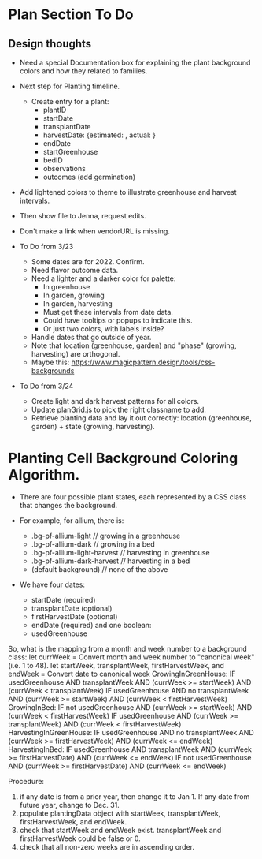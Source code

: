 # Plan Section To Do

## Design thoughts

* Need a special Documentation box for explaining the plant background colors and how they related to families.

* Next step for Planting timeline.
  * Create entry for a plant:
    - plantID
    - startDate
    - transplantDate
    - harvestDate: {estimated: <date>, actual: <date>}
    - endDate
    - startGreenhouse
    - bedID
    - observations
    - outcomes (add germination)

* Add lightened colors to theme to illustrate greenhouse and harvest intervals.
* Then show file to Jenna, request edits. 
* Don't make a link when vendorURL is missing.

* To Do from 3/23 
  - Some dates are for 2022. Confirm.
  - Need flavor outcome data.
  - Need a lighter and a darker color for palette:
    - In greenhouse
    - In garden, growing
    - In garden, harvesting
    - Must get these intervals from date data. 
    - Could have tooltips or popups to indicate this.
    - Or just two colors, with labels inside? 
  - Handle dates that go outside of year. 
  - Note that location (greenhouse, garden) and "phase" (growing, harvesting) are orthogonal. 
  - Maybe this: https://www.magicpattern.design/tools/css-backgrounds

* To Do from 3/24 
  * Create light and dark harvest patterns for all colors. 
  * Update planGrid.js to pick the right classname to add. 
  * Retrieve planting data and lay it out correctly:  location (greenhouse, garden) + state (growing, harvesting).

# Planting Cell Background Coloring Algorithm.

* There are four possible plant states, each represented by a CSS class that changes the background. 
* For example, for allium, there is:
  - .bg-pf-allium-light           // growing in a greenhouse
  - .bg-pf-allium-dark            // growing in a bed
  - .bg-pf-allium-light-harvest   // harvesting in greenhouse
  - .bg-pf-allium-dark-harvest    // harvesting in a bed
  - (default background)          // none of the above

* We have four dates:
  - startDate (required)
  - transplantDate (optional)
  - firstHarvestDate (optional)
  - endDate (required)
and one boolean:
  - usedGreenhouse

So, what is the mapping from a month and week number to a background class:
  let currWeek = Convert month and week number to "canonical week" (i.e. 1 to 48).
  let startWeek, transplantWeek, firstHarvestWeek, and endWeek = Convert date to canonical week
  GrowingInGreenHouse:
    IF usedGreenhouse AND transplantWeek AND (currWeek >= startWeek) AND (currWeek < transplantWeek)
    IF usedGreenhouse AND no transplantWeek AND (currWeek >= startWeek) AND (currWeek < firstHarvestWeek)
  GrowingInBed:
    IF not usedGreenhouse AND (currWeek >= startWeek) AND (currWeek < firstHarvestWeek)
    IF usedGreenhouse AND (currWeek >= transplantWeek) AND (currWeek < firstHarvestWeek) 
  HarvestingInGreenHouse:
    IF usedGreenhouse AND no transplantWeek AND (currWeek >= firstHarvestWeek) AND (currWeek <= endWeek)
  HarvestingInBed:
    IF usedGreenhouse AND transplantWeek AND (currWeek >= firstHarvestDate) AND (currWeek <= endWeek)
    IF not usedGreenhouse AND (currWeek >= firstHarvestDate) AND (currWeek <= endWeek)

Procedure:
1. if any date is from a prior year, then change it to Jan 1. If any date from future year, change to Dec. 31.
2. populate plantingData object with startWeek, transplantWeek, firstHarvestWeek, and endWeek.
3. check that startWeek and endWeek exist. transplantWeek and firstHarvestWeek could be false or 0.
4. check that all non-zero weeks are in ascending order.
